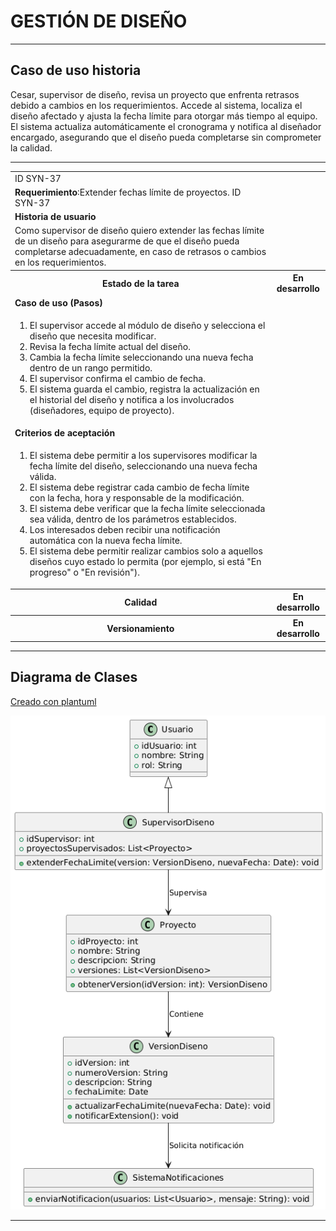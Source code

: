 # GESTIÓN DE DISEÑO

------

## Caso de uso historia 
Cesar, supervisor de diseño, revisa un proyecto que enfrenta retrasos debido a cambios en los requerimientos. Accede al sistema, localiza el diseño afectado y ajusta la fecha límite para otorgar más tiempo al equipo. El sistema actualiza automáticamente el cronograma y notifica al diseñador encargado, asegurando que el diseño pueda completarse sin comprometer la calidad.

---

<table id="customers">
  <tr class="idtext principal">
    <td>ID SYN-37</td>
  </tr>
  <tr class="single text">
    <td><strong>Requerimiento</strong>:Extender fechas límite de proyectos. ID SYN-37</td>
  </tr>
  <tr class="single gray">
    <td><strong>Historia de usuario</strong></td>
  </tr>
  <tr class="single text">
    <td>Como supervisor de diseño quiero extender las fechas límite de un diseño para asegurarme de que el diseño pueda completarse adecuadamente, en caso de retrasos o cambios en los requerimientos.
</td>
  </tr>
  <tr class="duo">
    <th class="gray"><strong>Estado de la tarea</strong></th>
    <th>En desarrollo</th>
  </tr>
  <tr class="single gray">
    <td><strong>Caso de uso (Pasos)</strong></td>
  </tr>
  <tr class="single text">
    <td>
        <ol>
            <li>El supervisor accede al módulo de diseño y selecciona el diseño que necesita modificar.</li>
            <li>Revisa la fecha límite actual del diseño.</li>
            <li>Cambia la fecha límite seleccionando una nueva fecha dentro de un rango permitido.</li>
            <li>El supervisor confirma el cambio de fecha.</li>
            <li>El sistema guarda el cambio, registra la actualización en el historial del diseño y notifica a los involucrados (diseñadores, equipo de proyecto).</li>
        </ol>
    </td>
  </tr>
  <tr class="single gray">
    <td><strong>Criterios de aceptación</strong></td>
  </tr>
  <tr class="single text">
    <td>
        <ol>
            <li>El sistema debe permitir a los supervisores modificar la fecha límite del diseño, seleccionando una nueva fecha válida.</li>
            <li>El sistema debe registrar cada cambio de fecha límite con la fecha, hora y responsable de la modificación.</li>
            <li>El sistema debe verificar que la fecha límite seleccionada sea válida, dentro de los parámetros establecidos.</li>
            <li>Los interesados deben recibir una notificación automática con la nueva fecha límite.</li>
            <li>El sistema debe permitir realizar cambios solo a aquellos diseños cuyo estado lo permita (por ejemplo, si está "En progreso" o "En revisión").</li>
            </ol>
 <tr class="duo">
    <th class="gray"><strong>Calidad</strong></th>
    <th>En desarrollo</th>
  </tr>
  <tr class="duo">
    <th class="gray"><strong>Versionamiento</strong></th>
    <th>En desarrollo</th>
  </tr>
</table>


---
## Diagrama de Clases
[Creado con plantuml](https://plantuml.com/es/)

![Image title](./assets/images/syn-39.png)

---